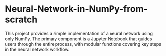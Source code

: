 # Neural-Network-in-NumPy-from-scratch
This project provides a simple implementation of a neural network using only NumPy. The primary component is a Jupyter Notebook that guides users through the entire process, with modular functions covering key steps in the neural network workflow.
